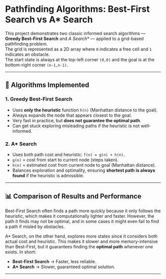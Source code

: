 # Pathfinding Algorithms: Best-First Search vs A* Search

This project demonstrates two classic informed search algorithms — **Greedy Best-First Search** and **A* Search** — applied to a grid-based pathfinding problem.  
The grid is represented as a 2D array where `0` indicates a free cell and `1` indicates an obstacle.  
The start state is always at the top-left corner `(0,0)` and the goal is at the bottom-right corner `(n-1,n-1)`.

---

## 🚀 Algorithms Implemented

### 1. Greedy Best-First Search
- Uses **only the heuristic** function `h(n)` (Manhattan distance to the goal).
- Always expands the node that appears closest to the goal.
- Very fast in practice, but **does not guarantee the optimal path**.
- Can get stuck exploring misleading paths if the heuristic is not well-informed.

### 2. A* Search
- Uses both path cost and heuristic: `f(n) = g(n) + h(n)`.
- `g(n)` = cost from start to current node (steps taken).  
- `h(n)` = estimated cost from current node to goal (Manhattan distance).  
- Balances exploration and optimality, ensuring **shortest path is always found** if the heuristic is admissible.

---

## 📊 Comparison of Results and Performance

Best-First Search often finds a path more quickly because it only follows the heuristic, which makes it computationally lighter and faster. However, the path it finds may not be optimal, and in some cases it might even fail to find a path if misled by obstacles.  

A* Search, on the other hand, explores more states since it considers both actual cost and heuristic. This makes it slower and more memory-intensive than Best-First, but it guarantees finding the **optimal path** whenever one exists. In short:  
- **Best-First Search** → Faster, less reliable.  
- **A\* Search** → Slower, guaranteed optimal solution.  

---
